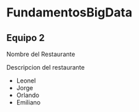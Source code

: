 # FundamentosBigData
<h2>Equipo 2</h2>
<p>Nombre del Restaurante</p>
<p>Descripcion del restaurante</p>
<ul>
    <li>Leonel</li>
    <li>Jorge</li>
    <li>Orlando</li>
    <li>Emiliano</li>
</ul>
